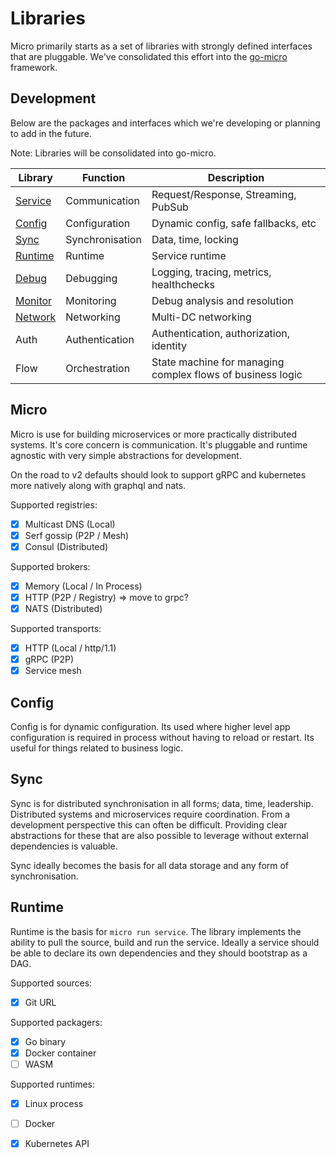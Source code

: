 # Libraries

Micro primarily starts as a set of libraries with strongly defined interfaces that are pluggable. 
We've consolidated this effort into the [go-micro](https://github.com/micro/go-micro) framework.

## Development

Below are the packages and interfaces which we're developing or planning to add in the future.

Note: Libraries will be consolidated into go-micro.

Library	|	Function	|	Description
-------	|	--------	|	-----------
[Service](https://godoc.org/github.com/micro/go-micro#Service)	|	Communication	| Request/Response, Streaming, PubSub
[Config](https://godoc.org/github.com/micro/go-micro/config)	|	Configuration	|	Dynamic config, safe fallbacks, etc
[Sync](https://godoc.org/github.com/micro/go-micro/sync)	|	Synchronisation	|	Data, time, locking
[Runtime](https://godoc.org/github.com/micro/go-micro/runtime)	|	Runtime	|	Service runtime
[Debug](https://godoc.org/github.com/micro/go-micro/debug)	|	Debugging	|	Logging, tracing, metrics, healthchecks
[Monitor](https://godoc.org/github.com/micro/go-micro/monitor)	|	Monitoring	|	Debug analysis and resolution
[Network](https://godoc.org/github.com/micro/go-micro/network) |	Networking	|	Multi-DC networking
Auth	|	Authentication	|	Authentication, authorization, identity
Flow |	Orchestration	|	State machine for managing complex flows of business logic

## Micro

Micro is use for building microservices or more practically distributed systems. It's core concern is communication. 
It's pluggable and runtime agnostic with very simple abstractions for development. 

On the road to v2 defaults should look to support gRPC and kubernetes more natively along with graphql and nats.

Supported registries:
- [x] Multicast DNS (Local)
- [x] Serf gossip (P2P / Mesh)
- [x] Consul (Distributed)

Supported brokers:
- [x] Memory (Local / In Process)
- [x] HTTP (P2P / Registry) => move to grpc?
- [x] NATS (Distributed)

Supported transports:
- [x] HTTP (Local / http/1.1)
- [x] gRPC (P2P)
- [x] Service mesh

## Config

Config is for dynamic configuration. Its used where higher level app configuration is required in process without having to reload 
or restart. Its useful for things related to business logic. 

## Sync

Sync is for distributed synchronisation in all forms; data, time, leadership. Distributed systems and microservices require 
coordination. From a development perspective this can often be difficult. Providing clear abstractions for these that 
are also possible to leverage without external dependencies is valuable. 

Sync ideally becomes the basis for all data storage and any form of synchronisation.

## Runtime

Runtime is the basis for `micro run service`. The library implements the ability to pull the source, build and run the service. 
Ideally a service should be able to declare its own dependencies and they should bootstrap as a DAG. 

Supported sources:
- [x] Git URL

Supported packagers:
- [x] Go binary
- [x] Docker container
- [ ] WASM

Supported runtimes:
- [x] Linux process
- [ ] Docker
- [x] Kubernetes API


